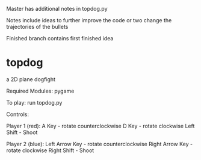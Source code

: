 Master has additional notes in topdog.py

Notes include ideas to further improve the code or two change the trajectories of the bullets


Finished branch contains first finished idea

# topdog
a 2D plane dogfight

Required Modules: pygame

To play: run topdog.py

Controls:

Player 1 (red):
A Key - rotate counterclockwise
D Key - rotate clockwise
Left Shift - Shoot

Player 2 (blue): 
Left Arrow Key - rotate counterclockwise
Right Arrow Key - rotate clockwise
Right Shift - Shoot



